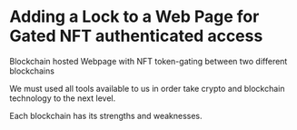 # Adding a Lock to a Web Page for Gated NFT authenticated access
Blockchain hosted Webpage with NFT token-gating between two different blockchains

We must used all tools available to us in order take crypto and blockchain technology to the next level. 

Each blockchain has its strengths and weaknesses. 
